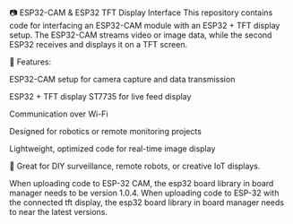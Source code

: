 📷 ESP32-CAM & ESP32 TFT Display Interface
This repository contains code for interfacing an ESP32-CAM module with an ESP32 + TFT display setup. The ESP32-CAM streams video or image data, while the second ESP32 receives and displays it on a TFT screen.

🔧 Features:

ESP32-CAM setup for camera capture and data transmission

ESP32 + TFT display ST7735 for live feed display

Communication over Wi-Fi

Designed for robotics or remote monitoring projects

Lightweight, optimized code for real-time image display

🚀 Great for DIY surveillance, remote robots, or creative IoT displays.

When uploading code to ESP-32 CAM, the esp32 board library in board manager needs to be version 1.0.4.
When uploading code to ESP-32 with the connected tft display, the esp32 board library in board manager needs to near the latest versions.
